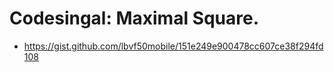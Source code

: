 # Codesingal: Maximal Square.

- https://gist.github.com/lbvf50mobile/151e249e900478cc607ce38f294fd108

